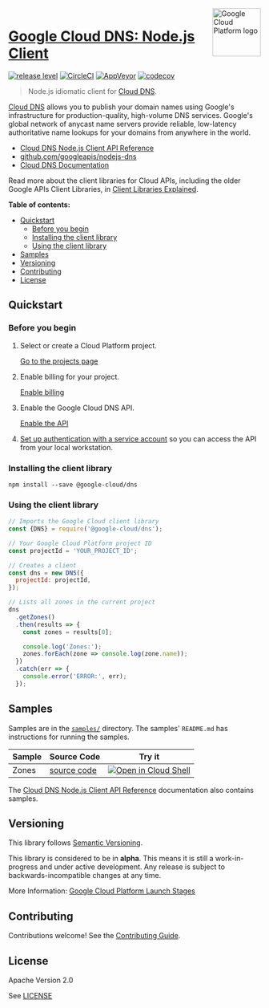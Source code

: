 <img src="https://avatars2.githubusercontent.com/u/2810941?v=3&s=96" alt="Google Cloud Platform logo" title="Google Cloud Platform" align="right" height="96" width="96"/>

# [Google Cloud DNS: Node.js Client](https://github.com/googleapis/nodejs-dns)

[![release level](https://img.shields.io/badge/release%20level-alpha-orange.svg?style&#x3D;flat)](https://cloud.google.com/terms/launch-stages)
[![CircleCI](https://img.shields.io/circleci/project/github/googleapis/nodejs-dns.svg?style=flat)](https://circleci.com/gh/googleapis/nodejs-dns)
[![AppVeyor](https://ci.appveyor.com/api/projects/status/github/googleapis/nodejs-dns?branch=master&svg=true)](https://ci.appveyor.com/project/googleapis/nodejs-dns)
[![codecov](https://img.shields.io/codecov/c/github/googleapis/nodejs-dns/master.svg?style=flat)](https://codecov.io/gh/googleapis/nodejs-dns)

> Node.js idiomatic client for [Cloud DNS][product-docs].

[Cloud DNS](https://cloud.google.com/dns/docs/) allows you to publish your domain names using Google&#x27;s infrastructure for production-quality, high-volume DNS services. Google&#x27;s global network of anycast name servers provide reliable, low-latency authoritative name lookups for your domains from anywhere in the world.


* [Cloud DNS Node.js Client API Reference][client-docs]
* [github.com/googleapis/nodejs-dns](https://github.com/googleapis/nodejs-dns)
* [Cloud DNS Documentation][product-docs]

Read more about the client libraries for Cloud APIs, including the older
Google APIs Client Libraries, in [Client Libraries Explained][explained].

[explained]: https://cloud.google.com/apis/docs/client-libraries-explained

**Table of contents:**

* [Quickstart](#quickstart)
  * [Before you begin](#before-you-begin)
  * [Installing the client library](#installing-the-client-library)
  * [Using the client library](#using-the-client-library)
* [Samples](#samples)
* [Versioning](#versioning)
* [Contributing](#contributing)
* [License](#license)

## Quickstart

### Before you begin

1.  Select or create a Cloud Platform project.

    [Go to the projects page][projects]

1.  Enable billing for your project.

    [Enable billing][billing]

1.  Enable the Google Cloud DNS API.

    [Enable the API][enable_api]

1.  [Set up authentication with a service account][auth] so you can access the
    API from your local workstation.

[projects]: https://console.cloud.google.com/project
[billing]: https://support.google.com/cloud/answer/6293499#enable-billing
[enable_api]: https://console.cloud.google.com/flows/enableapi?apiid=dns.googleapis.com
[auth]: https://cloud.google.com/docs/authentication/getting-started

### Installing the client library

    npm install --save @google-cloud/dns

### Using the client library

```javascript
// Imports the Google Cloud client library
const {DNS} = require('@google-cloud/dns');

// Your Google Cloud Platform project ID
const projectId = 'YOUR_PROJECT_ID';

// Creates a client
const dns = new DNS({
  projectId: projectId,
});

// Lists all zones in the current project
dns
  .getZones()
  .then(results => {
    const zones = results[0];

    console.log('Zones:');
    zones.forEach(zone => console.log(zone.name));
  })
  .catch(err => {
    console.error('ERROR:', err);
  });
```

## Samples

Samples are in the [`samples/`](https://github.com/googleapis/nodejs-dns/tree/master/samples) directory. The samples' `README.md`
has instructions for running the samples.

| Sample                      | Source Code                       | Try it |
| --------------------------- | --------------------------------- | ------ |
| Zones | [source code](https://github.com/googleapis/nodejs-dns/blob/master/samples/zones.js) | [![Open in Cloud Shell][shell_img]](https://console.cloud.google.com/cloudshell/open?git_repo=https://github.com/googleapis/nodejs-dns&page=editor&open_in_editor=samples/zones.js,samples/README.md) |

The [Cloud DNS Node.js Client API Reference][client-docs] documentation
also contains samples.

## Versioning

This library follows [Semantic Versioning](http://semver.org/).

This library is considered to be in **alpha**. This means it is still a
work-in-progress and under active development. Any release is subject to
backwards-incompatible changes at any time.

More Information: [Google Cloud Platform Launch Stages][launch_stages]

[launch_stages]: https://cloud.google.com/terms/launch-stages

## Contributing

Contributions welcome! See the [Contributing Guide](https://github.com/googleapis/nodejs-dns/blob/master/.github/CONTRIBUTING.md).

## License

Apache Version 2.0

See [LICENSE](https://github.com/googleapis/nodejs-dns/blob/master/LICENSE)

[client-docs]: https://cloud.google.com/nodejs/docs/reference/dns/latest/
[product-docs]: https://cloud.google.com/dns/docs/
[shell_img]: //gstatic.com/cloudssh/images/open-btn.png
